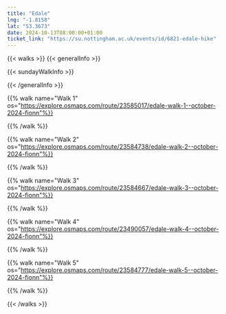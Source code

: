 ```yaml
---
title: "Edale"
lng: "-1.8158"
lat: "53.3673"
date: 2024-10-13T08:00:00+01:00
ticket_link: "https://su.nottingham.ac.uk/events/id/6821-edale-hike"
---
```


{{< walks >}}
{{< generalInfo >}}

{{< sundayWalkInfo >}}

{{< /generalInfo >}}

{{% walk name="Walk 1" os="https://explore.osmaps.com/route/23585017/edale-walk-1--october-2024-fionn"%}}


{{% /walk %}}

{{% walk name="Walk 2" os="https://explore.osmaps.com/route/23584738/edale-walk-2--october-2024-fionn"%}}


{{% /walk %}}

{{% walk name="Walk 3" os="https://explore.osmaps.com/route/23584667/edale-walk-3--october-2024-fionn"%}}


{{% /walk %}}

{{% walk name="Walk 4" os="https://explore.osmaps.com/route/23490057/edale-walk-4--october-2024-fionn"%}}


{{% /walk %}}

{{% walk name="Walk 5" os="https://explore.osmaps.com/route/23584777/edale-walk-5--october-2024-fionn"%}}


{{% /walk %}}

{{< /walks >}}